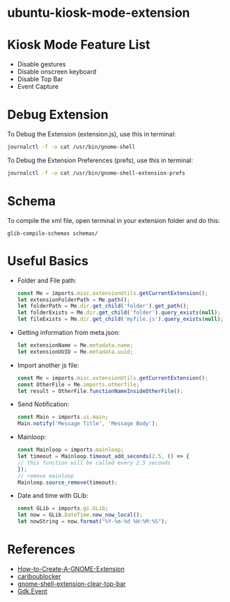 # ubuntu-kiosk-mode-extension

# Kiosk Mode Feature List
- Disable gestures
- Disable onscreen keyboard
- Disable Top Bar
- Event Capture

# Debug Extension
To Debug the Extension (extension.js), use this in terminal:
```bash
journalctl -f -o cat /usr/bin/gnome-shell
```

To Debug the Extension Preferences (prefs), use this in terminal:
```bash
journalctl -f -o cat /usr/bin/gnome-shell-extension-prefs
```

# Schema
To compile the xml file, open terminal in your extension folder and do this:
```
glib-compile-schemas schemas/
```

# Useful Basics
- Folder and File path:
    ```javascript
    const Me = imports.misc.extensionUtils.getCurrentExtension();
    let extensionFolderPath = Me.path();
    let folderPath = Me.dir.get_child('folder').get_path();
    let folderExists = Me.dir.get_child('folder').query_exists(null);
    let fileExists = Me.dir.get_child('myfile.js').query_exists(null);
    ```
- Getting information from meta.json:
    ```javascript
    let extensionName = Me.metadata.name;
    let extensionUUID = Me.metadata.uuid;
    ```
- Import another js file:
    ```javascript
    const Me = imports.misc.extensionUtils.getCurrentExtension();
    const OtherFile = Me.imports.otherfile;
    let result = OtherFile.functionNameInsideOtherFile();
    ```
- Send Notification:
    ```javascript
    const Main = imports.ui.main;
    Main.notify('Message Title', 'Message Body');
    ```
- Mainloop:
    ```javascript
    const Mainloop = imports.mainloop;
    let timeout = Mainloop.timeout_add_seconds(2.5, () => {
    // this function will be called every 2.5 seconds
    });
    // remove mainloop
    Mainloop.source_remove(timeout);
    ```
- Date and time with GLib:
    ```javascript
    const GLib = imports.gi.GLib;
    let now = GLib.DateTime.new_now_local();
    let nowString = now.format("%Y-%m-%d %H:%M:%S");
    ```

# References
- [How-to-Create-A-GNOME-Extension](https://www.codeproject.com/Articles/5271677/How-to-Create-A-GNOME-Extension)
- [cariboublocker](https://github.com/lxylxy123456/cariboublocker)
- [gnome-shell-extension-clear-top-bar](https://github.com/superterran/gnome-shell-extension-clear-top-bar)
- [Gdk.Event](https://valadoc.org/gdk-3.0/Gdk.Event.html)
